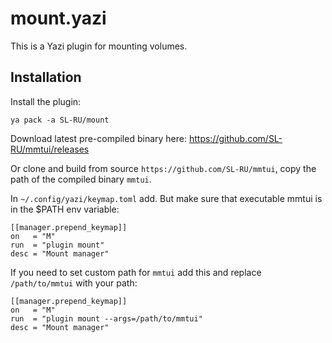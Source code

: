 # mount.yazi

This is a Yazi plugin for mounting volumes.

[](screencast.gif)

## Installation

Install the plugin:

```
ya pack -a SL-RU/mount
```

Download latest pre-compiled binary here: https://github.com/SL-RU/mmtui/releases

Or clone and build from source `https://github.com/SL-RU/mmtui`, copy the path of the compiled binary `mmtui`.

In `~/.config/yazi/keymap.toml` add. But make sure that executable mmtui is in the $PATH env variable:
```
[[manager.prepend_keymap]]
on   = "M"
run  = "plugin mount"
desc = "Mount manager"
```

If you need to set custom path for `mmtui` add this and replace `/path/to/mmtui` with your path:

```
[[manager.prepend_keymap]]
on   = "M"
run  = "plugin mount --args=/path/to/mmtui"
desc = "Mount manager"
```
